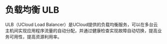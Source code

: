 # 负载均衡 ULB

ULB（UCloud Load Balancer）是UCloud提供的负载均衡服务，可以在多台云主机间实现应用程序流量的自动分配，并通过健康检查实现故障自动切换，提高业务可用性，提高资源利用率。


